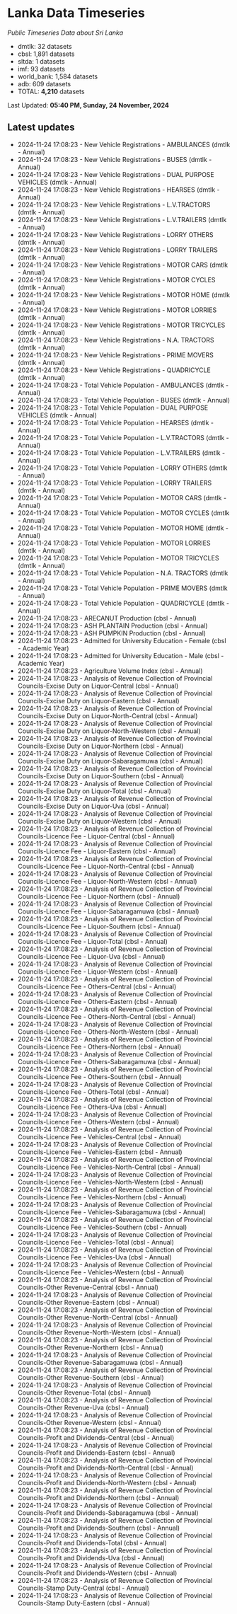 # Lanka Data Timeseries
*Public Timeseries Data about Sri Lanka*

* dmtlk: 32 datasets
* cbsl: 1,891 datasets
* sltda: 1 datasets
* imf: 93 datasets
* world_bank: 1,584 datasets
* adb: 609 datasets
* TOTAL: **4,210** datasets

Last Updated: **05:40 PM, Sunday, 24 November, 2024**

## Latest updates

* 2024-11-24 17:08:23 - New Vehicle Registrations - AMBULANCES (dmtlk - Annual)
* 2024-11-24 17:08:23 - New Vehicle Registrations - BUSES (dmtlk - Annual)
* 2024-11-24 17:08:23 - New Vehicle Registrations - DUAL PURPOSE VEHICLES (dmtlk - Annual)
* 2024-11-24 17:08:23 - New Vehicle Registrations - HEARSES (dmtlk - Annual)
* 2024-11-24 17:08:23 - New Vehicle Registrations - L.V.TRACTORS (dmtlk - Annual)
* 2024-11-24 17:08:23 - New Vehicle Registrations - L.V.TRAILERS (dmtlk - Annual)
* 2024-11-24 17:08:23 - New Vehicle Registrations - LORRY OTHERS (dmtlk - Annual)
* 2024-11-24 17:08:23 - New Vehicle Registrations - LORRY TRAILERS (dmtlk - Annual)
* 2024-11-24 17:08:23 - New Vehicle Registrations - MOTOR CARS (dmtlk - Annual)
* 2024-11-24 17:08:23 - New Vehicle Registrations - MOTOR CYCLES (dmtlk - Annual)
* 2024-11-24 17:08:23 - New Vehicle Registrations - MOTOR HOME (dmtlk - Annual)
* 2024-11-24 17:08:23 - New Vehicle Registrations - MOTOR LORRIES (dmtlk - Annual)
* 2024-11-24 17:08:23 - New Vehicle Registrations - MOTOR TRICYCLES (dmtlk - Annual)
* 2024-11-24 17:08:23 - New Vehicle Registrations - N.A. TRACTORS (dmtlk - Annual)
* 2024-11-24 17:08:23 - New Vehicle Registrations - PRIME MOVERS (dmtlk - Annual)
* 2024-11-24 17:08:23 - New Vehicle Registrations - QUADRICYCLE (dmtlk - Annual)
* 2024-11-24 17:08:23 - Total Vehicle Population - AMBULANCES (dmtlk - Annual)
* 2024-11-24 17:08:23 - Total Vehicle Population - BUSES (dmtlk - Annual)
* 2024-11-24 17:08:23 - Total Vehicle Population - DUAL PURPOSE VEHICLES (dmtlk - Annual)
* 2024-11-24 17:08:23 - Total Vehicle Population - HEARSES (dmtlk - Annual)
* 2024-11-24 17:08:23 - Total Vehicle Population - L.V.TRACTORS (dmtlk - Annual)
* 2024-11-24 17:08:23 - Total Vehicle Population - L.V.TRAILERS (dmtlk - Annual)
* 2024-11-24 17:08:23 - Total Vehicle Population - LORRY OTHERS (dmtlk - Annual)
* 2024-11-24 17:08:23 - Total Vehicle Population - LORRY TRAILERS (dmtlk - Annual)
* 2024-11-24 17:08:23 - Total Vehicle Population - MOTOR CARS (dmtlk - Annual)
* 2024-11-24 17:08:23 - Total Vehicle Population - MOTOR CYCLES (dmtlk - Annual)
* 2024-11-24 17:08:23 - Total Vehicle Population - MOTOR HOME (dmtlk - Annual)
* 2024-11-24 17:08:23 - Total Vehicle Population - MOTOR LORRIES (dmtlk - Annual)
* 2024-11-24 17:08:23 - Total Vehicle Population - MOTOR TRICYCLES (dmtlk - Annual)
* 2024-11-24 17:08:23 - Total Vehicle Population - N.A. TRACTORS (dmtlk - Annual)
* 2024-11-24 17:08:23 - Total Vehicle Population - PRIME MOVERS (dmtlk - Annual)
* 2024-11-24 17:08:23 - Total Vehicle Population - QUADRICYCLE (dmtlk - Annual)
* 2024-11-24 17:08:23 - ARECANUT Production (cbsl - Annual)
* 2024-11-24 17:08:23 - ASH PLANTAIN Production (cbsl - Annual)
* 2024-11-24 17:08:23 - ASH PUMPKIN Production (cbsl - Annual)
* 2024-11-24 17:08:23 - Admitted for University Education - Female (cbsl - Academic Year)
* 2024-11-24 17:08:23 - Admitted for University Education - Male (cbsl - Academic Year)
* 2024-11-24 17:08:23 - Agriculture Volume Index (cbsl - Annual)
* 2024-11-24 17:08:23 - Analysis of Revenue Collection of Provincial Councils-Excise Duty on Liquor-Central (cbsl - Annual)
* 2024-11-24 17:08:23 - Analysis of Revenue Collection of Provincial Councils-Excise Duty on Liquor-Eastern (cbsl - Annual)
* 2024-11-24 17:08:23 - Analysis of Revenue Collection of Provincial Councils-Excise Duty on Liquor-North-Central (cbsl - Annual)
* 2024-11-24 17:08:23 - Analysis of Revenue Collection of Provincial Councils-Excise Duty on Liquor-North-Western (cbsl - Annual)
* 2024-11-24 17:08:23 - Analysis of Revenue Collection of Provincial Councils-Excise Duty on Liquor-Northern (cbsl - Annual)
* 2024-11-24 17:08:23 - Analysis of Revenue Collection of Provincial Councils-Excise Duty on Liquor-Sabaragamuwa (cbsl - Annual)
* 2024-11-24 17:08:23 - Analysis of Revenue Collection of Provincial Councils-Excise Duty on Liquor-Southern (cbsl - Annual)
* 2024-11-24 17:08:23 - Analysis of Revenue Collection of Provincial Councils-Excise Duty on Liquor-Total (cbsl - Annual)
* 2024-11-24 17:08:23 - Analysis of Revenue Collection of Provincial Councils-Excise Duty on Liquor-Uva (cbsl - Annual)
* 2024-11-24 17:08:23 - Analysis of Revenue Collection of Provincial Councils-Excise Duty on Liquor-Western (cbsl - Annual)
* 2024-11-24 17:08:23 - Analysis of Revenue Collection of Provincial Councils-Licence Fee - Liquor-Central (cbsl - Annual)
* 2024-11-24 17:08:23 - Analysis of Revenue Collection of Provincial Councils-Licence Fee - Liquor-Eastern (cbsl - Annual)
* 2024-11-24 17:08:23 - Analysis of Revenue Collection of Provincial Councils-Licence Fee - Liquor-North-Central (cbsl - Annual)
* 2024-11-24 17:08:23 - Analysis of Revenue Collection of Provincial Councils-Licence Fee - Liquor-North-Western (cbsl - Annual)
* 2024-11-24 17:08:23 - Analysis of Revenue Collection of Provincial Councils-Licence Fee - Liquor-Northern (cbsl - Annual)
* 2024-11-24 17:08:23 - Analysis of Revenue Collection of Provincial Councils-Licence Fee - Liquor-Sabaragamuwa (cbsl - Annual)
* 2024-11-24 17:08:23 - Analysis of Revenue Collection of Provincial Councils-Licence Fee - Liquor-Southern (cbsl - Annual)
* 2024-11-24 17:08:23 - Analysis of Revenue Collection of Provincial Councils-Licence Fee - Liquor-Total (cbsl - Annual)
* 2024-11-24 17:08:23 - Analysis of Revenue Collection of Provincial Councils-Licence Fee - Liquor-Uva (cbsl - Annual)
* 2024-11-24 17:08:23 - Analysis of Revenue Collection of Provincial Councils-Licence Fee - Liquor-Western (cbsl - Annual)
* 2024-11-24 17:08:23 - Analysis of Revenue Collection of Provincial Councils-Licence Fee - Others-Central (cbsl - Annual)
* 2024-11-24 17:08:23 - Analysis of Revenue Collection of Provincial Councils-Licence Fee - Others-Eastern (cbsl - Annual)
* 2024-11-24 17:08:23 - Analysis of Revenue Collection of Provincial Councils-Licence Fee - Others-North-Central (cbsl - Annual)
* 2024-11-24 17:08:23 - Analysis of Revenue Collection of Provincial Councils-Licence Fee - Others-North-Western (cbsl - Annual)
* 2024-11-24 17:08:23 - Analysis of Revenue Collection of Provincial Councils-Licence Fee - Others-Northern (cbsl - Annual)
* 2024-11-24 17:08:23 - Analysis of Revenue Collection of Provincial Councils-Licence Fee - Others-Sabaragamuwa (cbsl - Annual)
* 2024-11-24 17:08:23 - Analysis of Revenue Collection of Provincial Councils-Licence Fee - Others-Southern (cbsl - Annual)
* 2024-11-24 17:08:23 - Analysis of Revenue Collection of Provincial Councils-Licence Fee - Others-Total (cbsl - Annual)
* 2024-11-24 17:08:23 - Analysis of Revenue Collection of Provincial Councils-Licence Fee - Others-Uva (cbsl - Annual)
* 2024-11-24 17:08:23 - Analysis of Revenue Collection of Provincial Councils-Licence Fee - Others-Western (cbsl - Annual)
* 2024-11-24 17:08:23 - Analysis of Revenue Collection of Provincial Councils-Licence Fee - Vehicles-Central (cbsl - Annual)
* 2024-11-24 17:08:23 - Analysis of Revenue Collection of Provincial Councils-Licence Fee - Vehicles-Eastern (cbsl - Annual)
* 2024-11-24 17:08:23 - Analysis of Revenue Collection of Provincial Councils-Licence Fee - Vehicles-North-Central (cbsl - Annual)
* 2024-11-24 17:08:23 - Analysis of Revenue Collection of Provincial Councils-Licence Fee - Vehicles-North-Western (cbsl - Annual)
* 2024-11-24 17:08:23 - Analysis of Revenue Collection of Provincial Councils-Licence Fee - Vehicles-Northern (cbsl - Annual)
* 2024-11-24 17:08:23 - Analysis of Revenue Collection of Provincial Councils-Licence Fee - Vehicles-Sabaragamuwa (cbsl - Annual)
* 2024-11-24 17:08:23 - Analysis of Revenue Collection of Provincial Councils-Licence Fee - Vehicles-Southern (cbsl - Annual)
* 2024-11-24 17:08:23 - Analysis of Revenue Collection of Provincial Councils-Licence Fee - Vehicles-Total (cbsl - Annual)
* 2024-11-24 17:08:23 - Analysis of Revenue Collection of Provincial Councils-Licence Fee - Vehicles-Uva (cbsl - Annual)
* 2024-11-24 17:08:23 - Analysis of Revenue Collection of Provincial Councils-Licence Fee - Vehicles-Western (cbsl - Annual)
* 2024-11-24 17:08:23 - Analysis of Revenue Collection of Provincial Councils-Other Revenue-Central (cbsl - Annual)
* 2024-11-24 17:08:23 - Analysis of Revenue Collection of Provincial Councils-Other Revenue-Eastern (cbsl - Annual)
* 2024-11-24 17:08:23 - Analysis of Revenue Collection of Provincial Councils-Other Revenue-North-Central (cbsl - Annual)
* 2024-11-24 17:08:23 - Analysis of Revenue Collection of Provincial Councils-Other Revenue-North-Western (cbsl - Annual)
* 2024-11-24 17:08:23 - Analysis of Revenue Collection of Provincial Councils-Other Revenue-Northern (cbsl - Annual)
* 2024-11-24 17:08:23 - Analysis of Revenue Collection of Provincial Councils-Other Revenue-Sabaragamuwa (cbsl - Annual)
* 2024-11-24 17:08:23 - Analysis of Revenue Collection of Provincial Councils-Other Revenue-Southern (cbsl - Annual)
* 2024-11-24 17:08:23 - Analysis of Revenue Collection of Provincial Councils-Other Revenue-Total (cbsl - Annual)
* 2024-11-24 17:08:23 - Analysis of Revenue Collection of Provincial Councils-Other Revenue-Uva (cbsl - Annual)
* 2024-11-24 17:08:23 - Analysis of Revenue Collection of Provincial Councils-Other Revenue-Western (cbsl - Annual)
* 2024-11-24 17:08:23 - Analysis of Revenue Collection of Provincial Councils-Profit and Dividends-Central (cbsl - Annual)
* 2024-11-24 17:08:23 - Analysis of Revenue Collection of Provincial Councils-Profit and Dividends-Eastern (cbsl - Annual)
* 2024-11-24 17:08:23 - Analysis of Revenue Collection of Provincial Councils-Profit and Dividends-North-Central (cbsl - Annual)
* 2024-11-24 17:08:23 - Analysis of Revenue Collection of Provincial Councils-Profit and Dividends-North-Western (cbsl - Annual)
* 2024-11-24 17:08:23 - Analysis of Revenue Collection of Provincial Councils-Profit and Dividends-Northern (cbsl - Annual)
* 2024-11-24 17:08:23 - Analysis of Revenue Collection of Provincial Councils-Profit and Dividends-Sabaragamuwa (cbsl - Annual)
* 2024-11-24 17:08:23 - Analysis of Revenue Collection of Provincial Councils-Profit and Dividends-Southern (cbsl - Annual)
* 2024-11-24 17:08:23 - Analysis of Revenue Collection of Provincial Councils-Profit and Dividends-Total (cbsl - Annual)
* 2024-11-24 17:08:23 - Analysis of Revenue Collection of Provincial Councils-Profit and Dividends-Uva (cbsl - Annual)
* 2024-11-24 17:08:23 - Analysis of Revenue Collection of Provincial Councils-Profit and Dividends-Western (cbsl - Annual)
* 2024-11-24 17:08:23 - Analysis of Revenue Collection of Provincial Councils-Stamp Duty-Central (cbsl - Annual)
* 2024-11-24 17:08:23 - Analysis of Revenue Collection of Provincial Councils-Stamp Duty-Eastern (cbsl - Annual)